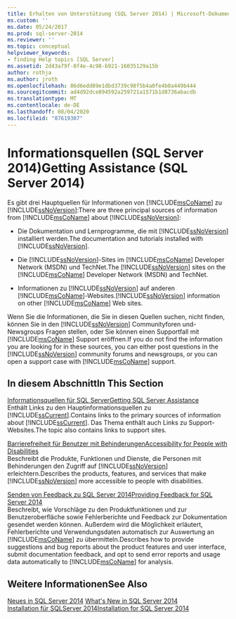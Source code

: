 ```yaml
---
title: Erhalten von Unterstützung (SQL Server 2014) | Microsoft-Dokumentation
ms.custom: ''
ms.date: 05/24/2017
ms.prod: sql-server-2014
ms.reviewer: ''
ms.topic: conceptual
helpviewer_keywords:
- finding Help topics [SQL Server]
ms.assetid: 2d43a79f-8f4e-4c98-b921-16035129a15b
author: rothja
ms.author: jroth
ms.openlocfilehash: 86d6edd89e1dbd3739c98f5b4a0fe4b0a449b444
ms.sourcegitcommit: ad4d92dce894592a259721a1571b1d8736abacdb
ms.translationtype: MT
ms.contentlocale: de-DE
ms.lasthandoff: 08/04/2020
ms.locfileid: "87619307"
---
```

# <a name="getting-assistance-sql-server-2014"></a><span data-ttu-id="1ced0-102">Informationsquellen (SQL Server 2014)</span><span class="sxs-lookup"><span data-stu-id="1ced0-102">Getting Assistance (SQL Server 2014)</span></span>
  <span data-ttu-id="1ced0-103">Es gibt drei Hauptquellen für Informationen von [!INCLUDE[msCoName](../includes/msconame-md.md)] zu [!INCLUDE[ssNoVersion](../includes/ssnoversion-md.md)]:</span><span class="sxs-lookup"><span data-stu-id="1ced0-103">There are three principal sources of information from [!INCLUDE[msCoName](../includes/msconame-md.md)] about [!INCLUDE[ssNoVersion](../includes/ssnoversion-md.md)]:</span></span>  
  
-   <span data-ttu-id="1ced0-104">Die Dokumentation und Lernprogramme, die mit [!INCLUDE[ssNoVersion](../includes/ssnoversion-md.md)] installiert werden.</span><span class="sxs-lookup"><span data-stu-id="1ced0-104">The documentation and tutorials installed with [!INCLUDE[ssNoVersion](../includes/ssnoversion-md.md)].</span></span>  
  
-   <span data-ttu-id="1ced0-105">Die [!INCLUDE[ssNoVersion](../includes/ssnoversion-md.md)]-Sites im [!INCLUDE[msCoName](../includes/msconame-md.md)] Developer Network (MSDN) und TechNet.</span><span class="sxs-lookup"><span data-stu-id="1ced0-105">The [!INCLUDE[ssNoVersion](../includes/ssnoversion-md.md)] sites on the [!INCLUDE[msCoName](../includes/msconame-md.md)] Developer Network (MSDN) and TechNet.</span></span>  
  
-   <span data-ttu-id="1ced0-106">Informationen zu [!INCLUDE[ssNoVersion](../includes/ssnoversion-md.md)] auf anderen [!INCLUDE[msCoName](../includes/msconame-md.md)]-Websites.</span><span class="sxs-lookup"><span data-stu-id="1ced0-106">[!INCLUDE[ssNoVersion](../includes/ssnoversion-md.md)] information on other [!INCLUDE[msCoName](../includes/msconame-md.md)] Web sites.</span></span>  
  
 <span data-ttu-id="1ced0-107">Wenn Sie die Informationen, die Sie in diesen Quellen suchen, nicht finden, können Sie in den [!INCLUDE[ssNoVersion](../includes/ssnoversion-md.md)] Communityforen und-Newsgroups Fragen stellen, oder Sie können einen Supportfall mit [!INCLUDE[msCoName](../includes/msconame-md.md)] Support eröffnen.</span><span class="sxs-lookup"><span data-stu-id="1ced0-107">If you do not find the information you are looking for in these sources, you can either post questions in the [!INCLUDE[ssNoVersion](../includes/ssnoversion-md.md)] community forums and newsgroups, or you can open a support case with [!INCLUDE[msCoName](../includes/msconame-md.md)] support.</span></span>  
  
## <a name="in-this-section"></a><span data-ttu-id="1ced0-108">In diesem Abschnitt</span><span class="sxs-lookup"><span data-stu-id="1ced0-108">In This Section</span></span>  
 [<span data-ttu-id="1ced0-109">Informationsquellen für SQL Server</span><span class="sxs-lookup"><span data-stu-id="1ced0-109">Getting SQL Server Assistance</span></span>](../../2014/getting-started/getting-sql-server-assistance.md)  
 <span data-ttu-id="1ced0-110">Enthält Links zu den Hauptinformationsquellen zu [!INCLUDE[ssCurrent](../includes/sscurrent-md.md)].</span><span class="sxs-lookup"><span data-stu-id="1ced0-110">Contains links to the primary sources of information about [!INCLUDE[ssCurrent](../includes/sscurrent-md.md)].</span></span> <span data-ttu-id="1ced0-111">Das Thema enthält auch Links zu Support-Websites.</span><span class="sxs-lookup"><span data-stu-id="1ced0-111">The topic also contains links to support sites.</span></span>  
  
 [<span data-ttu-id="1ced0-112">Barrierefreiheit für Benutzer mit Behinderungen</span><span class="sxs-lookup"><span data-stu-id="1ced0-112">Accessibility for People with Disabilities</span></span>](../../2014/getting-started/accessibility-for-people-with-disabilities.md)  
 <span data-ttu-id="1ced0-113">Beschreibt die Produkte, Funktionen und Dienste, die Personen mit Behinderungen den Zugriff auf [!INCLUDE[ssNoVersion](../includes/ssnoversion-md.md)] erleichtern.</span><span class="sxs-lookup"><span data-stu-id="1ced0-113">Describes the products, features, and services that make [!INCLUDE[ssNoVersion](../includes/ssnoversion-md.md)] more accessible to people with disabilities.</span></span>  
  
 [<span data-ttu-id="1ced0-114">Senden von Feedback zu SQL Server 2014</span><span class="sxs-lookup"><span data-stu-id="1ced0-114">Providing Feedback for SQL Server 2014</span></span>](../../2014/getting-started/providing-feedback-for-sql-server-2014.md)  
 <span data-ttu-id="1ced0-115">Beschreibt, wie Vorschläge zu den Produktfunktionen und zur Benutzeroberfläche sowie Fehlerberichte und Feedback zur Dokumentation gesendet werden können. Außerdem wird die Möglichkeit erläutert, Fehlerberichte und Verwendungsdaten automatisch zur Auswertung an [!INCLUDE[msCoName](../includes/msconame-md.md)] zu übermitteln.</span><span class="sxs-lookup"><span data-stu-id="1ced0-115">Describes how to provide suggestions and bug reports about the product features and user interface, submit documentation feedback, and opt to send error reports and usage data automatically to [!INCLUDE[msCoName](../includes/msconame-md.md)] for analysis.</span></span>  
  
## <a name="see-also"></a><span data-ttu-id="1ced0-116">Weitere Informationen</span><span class="sxs-lookup"><span data-stu-id="1ced0-116">See Also</span></span>  
 <span data-ttu-id="1ced0-117">[Neues in SQL Server 2014](../sql-server/what-s-new-in-sql-server-2016.md) </span><span class="sxs-lookup"><span data-stu-id="1ced0-117">[What's New in SQL Server 2014](../sql-server/what-s-new-in-sql-server-2016.md) </span></span>  
 [<span data-ttu-id="1ced0-118">Installation für SQLServer 2014</span><span class="sxs-lookup"><span data-stu-id="1ced0-118">Installation for SQL Server 2014</span></span>](../database-engine/install-windows/installation-for-sql-server.md)  
  
  
